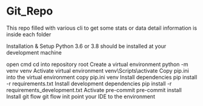 # Git_Repo
This repo filled with various cli to get some stats or data
detail information is inside each folder

Installation & Setup
Python 3.6 or 3.8 should be installed at your development machine

open cmd
cd into repository root
Create a virtual environment python -m venv venv
Activate virtual environment venv\Scripts\activate
Copy pip.ini into the virtual environment copy pip.ini venv
Install dependencies pip install -r requirements.txt
Install development dependencies pip install -r requirements_development.txt
Activate pre-commit pre-commit install
Install git flow git flow init
point your IDE to the environment
